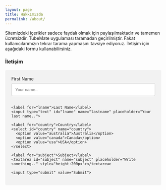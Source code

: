 ```yaml
---
layout: page
title: Hakkımızda
permalink: /about/
---
```


<p>Sitemizdeki içerikler sadece faydalı olmak için paylaşılmaktadır ve tamemen ücretsizdir. TubeMate uygulaması taramadan geçirilmiştir. Fakat kullanıcılarımızın tekrar tarama yapmasını tavsiye ediyoruz. İletişim için aşağıdaki formu kullanabilirsiniz.</p>

### İletişim

<div class="container">
  <form action="/">
    <label for="fname">First Name</label>
    <input type="text" id="fname" name="firstname" placeholder="Your name..">

    <label for="lname">Last Name</label>
    <input type="text" id="lname" name="lastname" placeholder="Your last name..">

    <label for="country">Country</label>
    <select id="country" name="country">
      <option value="australia">Australia</option>
      <option value="canada">Canada</option>
      <option value="usa">USA</option>
    </select>

    <label for="subject">Subject</label>
    <textarea id="subject" name="subject" placeholder="Write something.." style="height:200px"></textarea>

    <input type="submit" value="Submit">
  </form>
</div>

<style>
input[type=text], select, textarea {
    width: 100%;
    padding: 12px;
    border: 1px solid #ccc;
    border-radius: 4px;
    box-sizing: border-box;
    margin-top: 6px;
    margin-bottom: 16px;
    resize: vertical;
}

input[type=submit] {
    background-color: #4CAF50;
    color: white;
    padding: 12px 20px;
    border: none;
    border-radius: 4px;
    cursor: pointer;
}

input[type=submit]:hover {
    background-color: #45a049;
}

.container {
    border-radius: 5px;
    background-color: #f2f2f2;
    padding: 20px;
}
</style>
